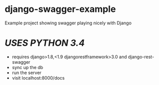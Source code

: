 # django-swagger-example
Example project showing swagger playing nicely with Django
# *USES PYTHON 3.4*


* requires django>1.8,<1.9 djangorestframework>3.0 and django-rest-swagger
* sync up the db
* run the server
* visit localhost:8000/docs



